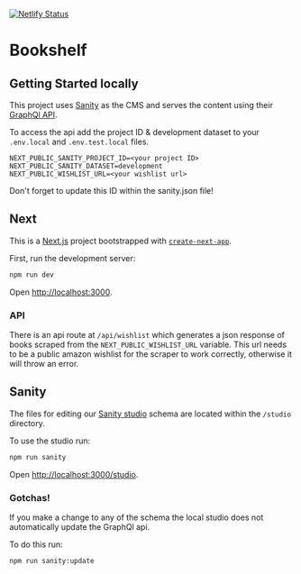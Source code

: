[![Netlify Status](https://api.netlify.com/api/v1/badges/20a1902f-8a3c-4dc6-87ae-973ff95c1111/deploy-status)](https://app.netlify.com/sites/glittery-caramel-209e33/deploys)

# Bookshelf

## Getting Started locally

This project uses [Sanity](https://www.sanity.io/docs/getting-started) as the CMS and serves the content using their [GraphQl API](https://www.sanity.io/docs/graphql).

To access the api add the project ID & development dataset to your `.env.local` and `.env.test.local` files.

```.env
NEXT_PUBLIC_SANITY_PROJECT_ID=<your project ID>
NEXT_PUBLIC_SANITY_DATASET=development
NEXT_PUBLIC_WISHLIST_URL=<your wishlist url>
```

Don't forget to update this ID within the sanity.json file!

## Next

This is a [Next.js](https://nextjs.org/) project bootstrapped with [`create-next-app`](https://github.com/vercel/next.js/tree/canary/packages/create-next-app).

First, run the development server:

```bash
npm run dev
```

Open [http://localhost:3000](http://localhost:3000).

### API

There is an api route at `/api/wishlist` which generates a json response of books scraped from the `NEXT_PUBLIC_WISHLIST_URL` variable.
This url needs to be a public amazon wishlist for the scraper to work correctly, otherwise it will throw an error.

## Sanity

The files for editing our [Sanity studio](https://www.sanity.io/docs/sanity-studio) schema are located within the `/studio` directory.

To use the studio run:

```bash
npm run sanity
```

Open [http://localhost:3000/studio](http://localhost:3000/studio).

### Gotchas!

If you make a change to any of the schema the local studio does not automatically update the GraphQl api.

To do this run:

```bash
npm run sanity:update
```
